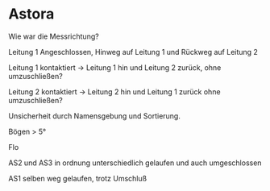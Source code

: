 # Astora

Wie war die Messrichtung?

Leitung 1 Angeschlossen, Hinweg auf Leitung 1 und Rückweg auf Leitung 2

Leitung 1 kontaktiert → Leitung 1 hin  und Leitung 2 zurück, ohne umzuschließen?

Leitung 2 kontaktiert → Leitung 2 hin und Leitung 1 zurück ohne umzuschließen?

Unsicherheit durch Namensgebung und Sortierung.

Bögen > 5°

Flo

AS2 und AS3 in ordnung unterschiedlich gelaufen und auch umgeschlossen

AS1 selben weg gelaufen, trotz Umschluß

